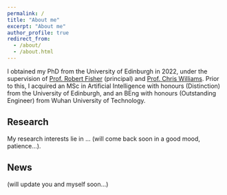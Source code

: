 ```yaml
---
permalink: /
title: "About me"
excerpt: "About me"
author_profile: true
redirect_from:
  - /about/
  - /about.html
---
```


I obtained my PhD from the University of Edinburgh in 2022, under the supervision of [Prof. Robert Fisher](https://homepages.inf.ed.ac.uk/rbf/) (principal) and [Prof. Chris Williams](https://homepages.inf.ed.ac.uk/ckiw/). Prior to this, I acquired an MSc in Artificial Intelligence with honours (Distinction) from the University of Edinburgh, and an BEng with honours (Outstanding Engineer) from Wuhan University of Technology.  


Research
-------
My research interests lie in ... (will come back soon in a good mood, patience...).


News
------
(will update you and myself soon...)
